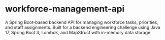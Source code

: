 # workforce-management-api
A Spring Boot-based backend API for managing workforce tasks, priorities, and staff assignments. Built for a backend engineering challenge using Java 17, Spring Boot 3, Lombok, and MapStruct with in-memory data storage.
